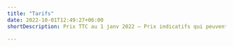 ```yaml
---
title: "Tarifs"
date: 2022-10-01T12:49:27+06:00
shortDescription: Prix TTC au 1 janv 2022 – Prix indicatifs qui peuvent être amenés à changer

---
```

